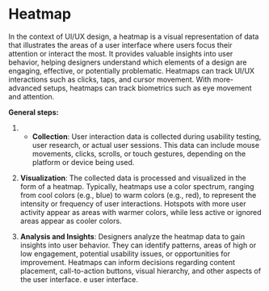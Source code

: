 # Heatmap

In the context of UI/UX design, a heatmap is a visual representation of data that illustrates the areas of a user interface where users focus their attention or interact the most. It provides valuable insights into user behavior, helping designers understand which elements of a design are engaging, effective, or potentially problematic. Heatmaps can track UI/UX interactions such as clicks, taps, and cursor movement. With more-advanced setups, heatmaps can track biometrics such as eye movement and attention.

**General steps:**

1. * **Collection**: User interaction data is collected during usability testing, user research, or actual user sessions. This data can include mouse movements, clicks, scrolls, or touch gestures, depending on the platform or device being used.

2. **Visualization**: The collected data is processed and visualized in the form of a heatmap. Typically, heatmaps use a color spectrum, ranging from cool colors (e.g., blue) to warm colors (e.g., red), to represent the intensity or frequency of user interactions. Hotspots with more user activity appear as areas with warmer colors, while less active or ignored areas appear as cooler colors.

3. **Analysis and Insights**: Designers analyze the heatmap data to gain insights into user behavior. They can identify patterns, areas of high or low engagement, potential usability issues, or opportunities for improvement. Heatmaps can inform decisions regarding content placement, call-to-action buttons, visual hierarchy, and other aspects of the user interface.
e user interface.
